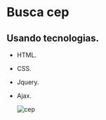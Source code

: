 # Busca cep

## Usando tecnologias.

- HTML.
- CSS.
- Jquery.
- Ajax.

  ![cep](https://github.com/user-attachments/assets/70ad7890-4ad2-4a87-8e93-3087a2101a90)
